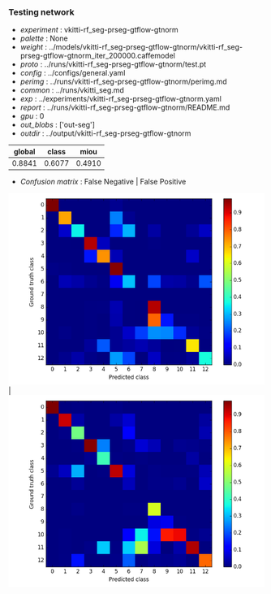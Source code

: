 ### Testing network
- *experiment* : vkitti-rf_seg-prseg-gtflow-gtnorm
- *palette* : None
- *weight* : ../models/vkitti-rf_seg-prseg-gtflow-gtnorm/vkitti-rf_seg-prseg-gtflow-gtnorm_iter_200000.caffemodel
- *proto* : ../runs/vkitti-rf_seg-prseg-gtflow-gtnorm/test.pt
- *config* : ../configs/general.yaml
- *perimg* : ../runs/vkitti-rf_seg-prseg-gtflow-gtnorm/perimg.md
- *common* : ../runs/vkitti_seg.md
- *exp* : ../experiments/vkitti-rf_seg-prseg-gtflow-gtnorm.yaml
- *report* : ../runs/vkitti-rf_seg-prseg-gtflow-gtnorm/README.md
- *gpu* : 0
- *out_blobs* : ['out-seg']
- *outdir* : ../output/vkitti-rf_seg-prseg-gtflow-gtnorm

global | class | miou
------ | ----- | ----
0.8841 | 0.6077 | 0.4910

- *Confusion matrix* : False Negative | False Positive

![conf_mat_fn](confmat_fn.png) | ![conf_mat_fp](confmat_fp.png)
